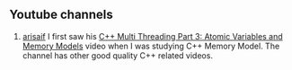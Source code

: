 ## Youtube channels
1. [arisaif](https://www.youtube.com/c/arisaif/videos) I first saw his [C++ Multi Threading Part 3: Atomic Variables and Memory Models](https://www.youtube.com/watch?v=IE6EpkT7cJ4) video when I was studying C++ Memory Model. The channel has other good quality C++ related videos.